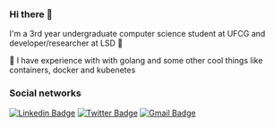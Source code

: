 ### Hi there 👋

I'm a 3rd year undergraduate computer science student at UFCG and developer/researcher at LSD 🚀


🚀 I have experience with with golang and some other cool things like containers, docker and kubenetes

### Social networks
<!--
[![Github Badge](https://img.shields.io/badge/-Github-000?style=flat-square&logo=Github&logoColor=white&link=https://github.com/viniciusbds)](https://github.com/viniciusbds)
-->
[![Linkedin Badge](https://img.shields.io/badge/-LinkedIn-blue?style=flat-square&logo=Linkedin&logoColor=white&link=https://www.linkedin.com/in/viniciusbds/)](https://www.linkedin.com/in/viniciusbds/)
[![Twitter Badge](https://img.shields.io/badge/-Twitter-1ca0f1?style=flat-square&labelColor=1ca0f1&logo=twitter&logoColor=white&link=https://twitter.com/lgdbittencourt)](https://twitter.com/vini_barb)
[![Gmail Badge](https://img.shields.io/badge/-Gmail-c14438?style=flat-square&logo=Gmail&logoColor=white&link=mailto:vinicius.barbosa.silva@ccc.ufcg.edu.br)](mailto:vinicius.barbosa.silva@ccc.ufcg.edu.br)


<!--
**viniciusbds/viniciusbds** is a ✨ _special_ ✨ repository because its `README.md` (this file) appears on your GitHub profile.

Here are some ideas to get you started:

- 🔭 I’m currently working on ...
🔭 I’m currently working on study and improve the [beeFS](http://ce-resd.facom.ufms.br/sbrc/2010/074.pdf) system.
- 🌱 I’m currently learning ...
🌱 I’m currently learning concurrent programming

- 👯 I’m looking to collaborate on ...
- 🤔 I’m looking for help with ...
- 💬 Ask me about ...
- 📫 How to reach me: ...
- 😄 Pronouns: ...
- ⚡ Fun fact: ...
-->
